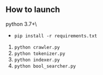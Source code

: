 ## How to launch
python 3.7+\
* ` pip install -r requirements.txt `
1. ` python crawler.py `
2. ` python tokenizer.py `
3. ` python indexer.py `
4. ` python bool_searcher.py `
